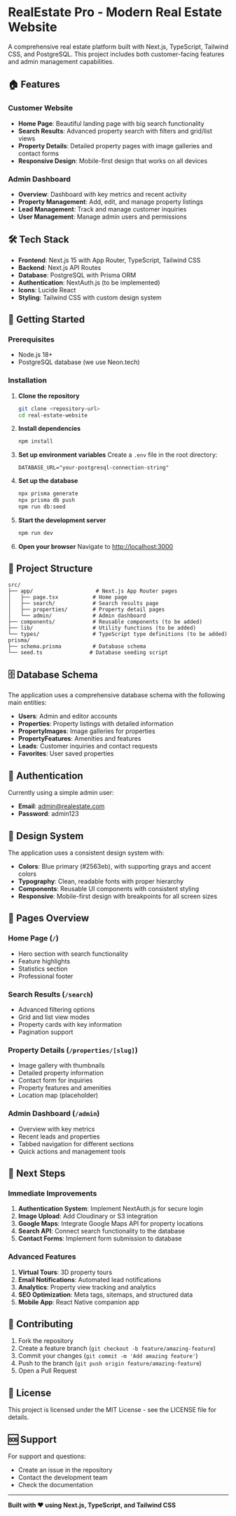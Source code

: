 # RealEstate Pro - Modern Real Estate Website

A comprehensive real estate platform built with Next.js, TypeScript, Tailwind CSS, and PostgreSQL. This project includes both customer-facing features and admin management capabilities.

## 🏠 Features

### Customer Website
- **Home Page**: Beautiful landing page with big search functionality
- **Search Results**: Advanced property search with filters and grid/list views
- **Property Details**: Detailed property pages with image galleries and contact forms
- **Responsive Design**: Mobile-first design that works on all devices

### Admin Dashboard
- **Overview**: Dashboard with key metrics and recent activity
- **Property Management**: Add, edit, and manage property listings
- **Lead Management**: Track and manage customer inquiries
- **User Management**: Manage admin users and permissions

## 🛠 Tech Stack

- **Frontend**: Next.js 15 with App Router, TypeScript, Tailwind CSS
- **Backend**: Next.js API Routes
- **Database**: PostgreSQL with Prisma ORM
- **Authentication**: NextAuth.js (to be implemented)
- **Icons**: Lucide React
- **Styling**: Tailwind CSS with custom design system

## 🚀 Getting Started

### Prerequisites
- Node.js 18+ 
- PostgreSQL database (we use Neon.tech)

### Installation

1. **Clone the repository**
   ```bash
   git clone <repository-url>
   cd real-estate-website
   ```

2. **Install dependencies**
   ```bash
   npm install
   ```

3. **Set up environment variables**
   Create a `.env` file in the root directory:
   ```env
   DATABASE_URL="your-postgresql-connection-string"
   ```

4. **Set up the database**
   ```bash
   npx prisma generate
   npx prisma db push
   npm run db:seed
   ```

5. **Start the development server**
   ```bash
   npm run dev
   ```

6. **Open your browser**
   Navigate to [http://localhost:3000](http://localhost:3000)

## 📁 Project Structure

```
src/
├── app/                    # Next.js App Router pages
│   ├── page.tsx           # Home page
│   ├── search/            # Search results page
│   ├── properties/        # Property detail pages
│   └── admin/             # Admin dashboard
├── components/            # Reusable components (to be added)
├── lib/                   # Utility functions (to be added)
└── types/                 # TypeScript type definitions (to be added)
prisma/
├── schema.prisma          # Database schema
└── seed.ts               # Database seeding script
```

## 🗄 Database Schema

The application uses a comprehensive database schema with the following main entities:

- **Users**: Admin and editor accounts
- **Properties**: Property listings with detailed information
- **PropertyImages**: Image galleries for properties
- **PropertyFeatures**: Amenities and features
- **Leads**: Customer inquiries and contact requests
- **Favorites**: User saved properties

## 🔐 Authentication

Currently using a simple admin user:
- **Email**: admin@realestate.com
- **Password**: admin123

## 🎨 Design System

The application uses a consistent design system with:
- **Colors**: Blue primary (#2563eb), with supporting grays and accent colors
- **Typography**: Clean, readable fonts with proper hierarchy
- **Components**: Reusable UI components with consistent styling
- **Responsive**: Mobile-first design with breakpoints for all screen sizes

## 📱 Pages Overview

### Home Page (`/`)
- Hero section with search functionality
- Feature highlights
- Statistics section
- Professional footer

### Search Results (`/search`)
- Advanced filtering options
- Grid and list view modes
- Property cards with key information
- Pagination support

### Property Details (`/properties/[slug]`)
- Image gallery with thumbnails
- Detailed property information
- Contact form for inquiries
- Property features and amenities
- Location map (placeholder)

### Admin Dashboard (`/admin`)
- Overview with key metrics
- Recent leads and properties
- Tabbed navigation for different sections
- Quick actions and management tools

## 🚧 Next Steps

### Immediate Improvements
1. **Authentication System**: Implement NextAuth.js for secure login
2. **Image Upload**: Add Cloudinary or S3 integration
3. **Google Maps**: Integrate Google Maps API for property locations
4. **Search API**: Connect search functionality to the database
5. **Contact Forms**: Implement form submission to database

### Advanced Features
1. **Virtual Tours**: 3D property tours
2. **Email Notifications**: Automated lead notifications
3. **Analytics**: Property view tracking and analytics
4. **SEO Optimization**: Meta tags, sitemaps, and structured data
5. **Mobile App**: React Native companion app

## 🤝 Contributing

1. Fork the repository
2. Create a feature branch (`git checkout -b feature/amazing-feature`)
3. Commit your changes (`git commit -m 'Add amazing feature'`)
4. Push to the branch (`git push origin feature/amazing-feature`)
5. Open a Pull Request

## 📄 License

This project is licensed under the MIT License - see the LICENSE file for details.

## 🆘 Support

For support and questions:
- Create an issue in the repository
- Contact the development team
- Check the documentation

---

**Built with ❤️ using Next.js, TypeScript, and Tailwind CSS**
